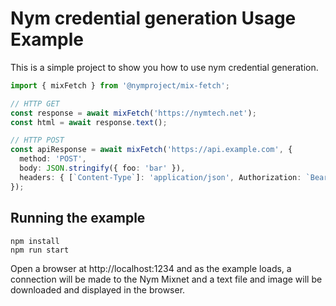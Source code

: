 # Nym credential generation Usage Example

This is a simple project to show you how to use nym credential generation.

```ts
import { mixFetch } from '@nymproject/mix-fetch';

// HTTP GET
const response = await mixFetch('https://nymtech.net');
const html = await response.text();

// HTTP POST
const apiResponse = await mixFetch('https://api.example.com', { 
  method: 'POST', 
  body: JSON.stringify({ foo: 'bar' }), 
  headers: { [`Content-Type`]: 'application/json', Authorization: `Bearer ${AUTH_TOKEN}` }
});
```

## Running the example

```
npm install
npm run start
```

Open a browser at http://localhost:1234 and as the example loads, a connection will be made to the Nym Mixnet
and a text file and image will be downloaded and displayed in the browser.
